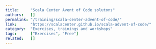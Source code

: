 ```yaml
---
title:     "Scala Center Avent of Code solutons"
authors:   []
permalink: "/training/scala-center-advent-of-code/"
link:      "https://scalacenter.github.io/scala-advent-of-code/"
category:  "Exercises, trainings and workshops"
tags:      ["Exercises", "Free"]
related:   []
---
```

